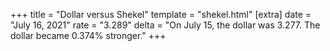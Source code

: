 +++
title = "Dollar versus Shekel"
template = "shekel.html"
[extra]
date = "July 16, 2021"
rate = "3.289"
delta = "On July 15, the dollar was 3.277. The dollar became 0.374% stronger."
+++
